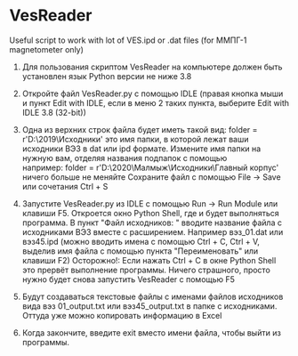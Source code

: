 # VesReader
Useful script to work with lot of VES.ipd or .dat files (for ММПГ-1 magnetometer only)

1. Для пользования скриптом VesReader на компьютере должен быть установлен язык Python версии не ниже 3.8

2. Откройте файл VesReader.py с помощью IDLE (правая кнопка мыши и пункт Edit with IDLE, если в меню 2 таких пункта, выберите Edit with IDLE 3.8 (32-bit))

3. Одна из верхних строк файла будет иметь такой вид:
folder = r'D:\2019\Исходники'
это имя папки, в которой лежат ваши исходники ВЭЗ в dat или ipd формате.
Измените имя папки на нужную вам, отделяя названия подпапок с помощью \
например:
folder = r'D:\2020\Малмыж\Исходники\Главный корпус'
ничего больше не меняйте
Сохраните файл с помощью File -> Save или сочетания Ctrl + S

4. Запустите VesReader.py из IDLE с помощью Run -> Run Module или клавиши F5.
Откроется окно Python Shell, где и будет выполняться программа.
В пункт "Файл исходников: " вводите название файла с исходниками ВЭЗ вместе с расширением. Например вэз_01.dat или вэз45.ipd (можно вводить имена с помощью Ctrl + C, Ctrl + V, выделив имя файла с помощью пункта "Переименовать" или клавиши F2)
Осторожно!: Если нажать Ctrl + C в окне Python Shell это прервёт выполнение программы. Ничего страшного, просто нужно будет снова запустить VesReader c помощью F5

5. Будут создаваться текстовые файлы с именами файлов исходников вида вэз 01_output.txt или вэз45_output.txt в папке с исходниками. Оттуда уже можно копировать информацию в Excel

6. Когда закончите, введите exit вместо имени файла, чтобы выйти из программы.
